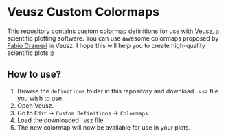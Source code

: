 # Veusz Custom Colormaps

This repository contains custom colormap definitions for use with
[Veusz](https://veusz.github.io/), a scientific plotting software.
You can use awesome colormaps proposed by [Fabio Crameri](https://www.fabiocrameri.ch/colourmaps/)
in Veusz.
I hope this will help you to create high-quality scientific plots :)

## How to use?

1. Browse the `definitions` folder in this repository and download
   `.vsz` file you wish to use.
2. Open Veusz.
3. Go to `Edit` → `Custom Definitions` → `Colormaps`.
4. Load the downloaded `.vsz` file.
5. The new colormap will now be available for use in your plots.

